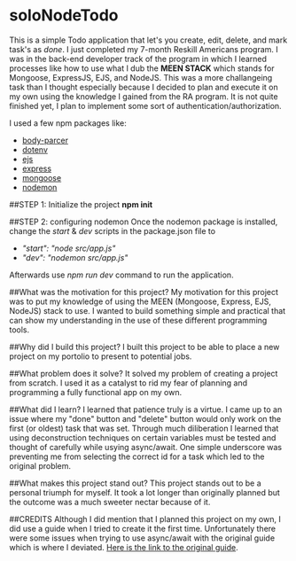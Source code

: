 # soloNodeTodo
This is a simple Todo application that let's you create, edit, delete, and mark task's as *done*.  I just completed my 7-month Reskill Americans program.  I was in the back-end developer track of the program in which I learned processes like how to use what I dub the **MEEN STACK** which stands for Mongoose, ExpressJS, EJS, and NodeJS. This was a more challangeing task than I thought especially because I decided to plan and execute it on my own using the knowledge I gained from the RA program.  It is not quite finished yet, I plan to implement some sort of authentication/authorization.

I used a few npm packages like:
- [body-parcer](https://www.npmjs.com/package/body-parser)
- [dotenv](https://www.npmjs.com/package/dotenv)
- [ejs](https://www.npmjs.com/package/ejs)
- [express](https://www.npmjs.com/package/express)
- [mongoose](https://www.npmjs.com/package/mongoose)
- [nodemon](https://www.npmjs.com/package/nodemon)

##STEP 1: Initialize the project
**npm init**

##STEP 2: configuring nodemon
Once the nodemon package is installed, change the *start* & *dev* scripts in the package.json file to
- *"start": "node src/app.js"*
- *"dev": "nodemon src/app.js"*

Afterwards use *npm run dev* command to run the application.

##What was the motivation for this project?
My motivation for this project was to put my knowledge of using the MEEN (Mongoose, Express, EJS, NodeJS) stack to use.  I wanted to build something simple and practical that can show my understanding in the use of these different programming tools.

##Why did I build this project?
I built this project to be able to place a new project on my portolio to present to potential jobs.

##What problem does it solve?
It solved my problem of creating a project from scratch.  I used it as a catalyst to rid my fear of planning and programming a fully functional app on my own.

##What did I learn?
I learned that patience truly is a virtue.  I came up to an issue where my "done" button and "delete" button would only work on the first (or oldest) task that was set.  Through much diliberation I learned that using deconstruction techniques on certain variables must be tested and thought of carefully while usying async/await. One simple underscore was preventing me from selecting the correct id for a task which led to the original problem.

##What makes this project stand out? 
This project stands out to be a personal triumph for myself.  It took a lot longer than originally planned but the outcome was a much sweeter nectar because of it.

##CREDITS
Although I did mention that I planned this project on my own, I did use a guide when I tried to create it the first time.  Unfortunately there were some issues when trying to use async/await with the original guide which is where I deviated.  [Here is the link to the original guide](https://dev.to/atultyagi612/build-a-basic-todo-app-with-nodejs-mongodb-20om).
